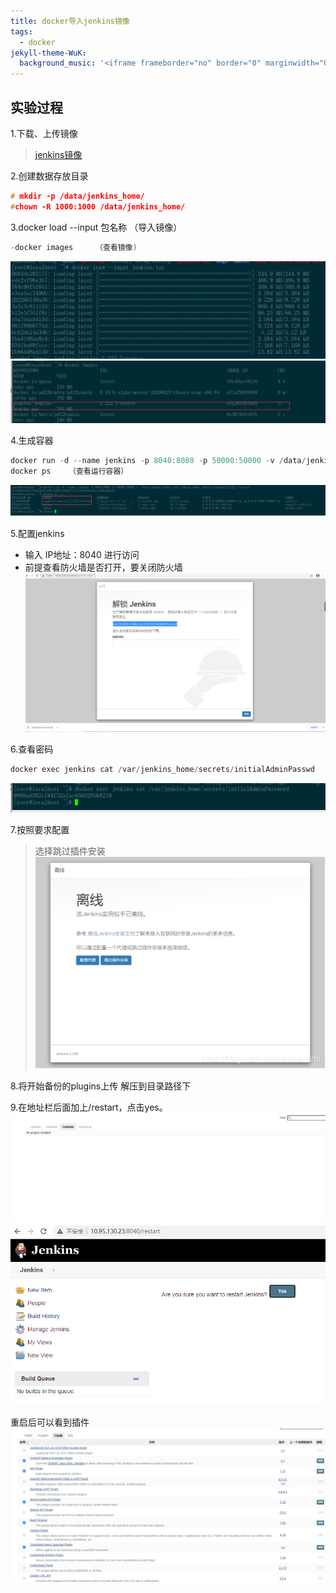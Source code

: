 ```yaml
---
title: docker导入jenkins镜像
tags:
  - docker
jekyll-theme-WuK:
  background_music: '<iframe frameborder="no" border="0" marginwidth="0" marginheight="0" width=100% height=86 src="//music.163.com/outchain/player?type=2&id=27876158&auto=0&height=66"></iframe>'
---
```


## 实验过程
1.下载、上传镜像
> [jenkins镜像](https://share.weiyun.com/v3Vb0cGD)

2.创建数据存放目录
```c
# mkdir -p /data/jenkins_home/
#chown -R 1000:1000 /data/jenkins_home/
```

3.docker load --input 包名称 （导入镜像）
```c
-docker images     （查看镜像)
```
![图片](https://raw.githubusercontent.com/yanruhuo/yanruhuo.github.io/main/image/docker%E5%AF%BC%E5%85%A5jenkins/%E5%9B%BE%E7%89%871.png)
![图片](https://raw.githubusercontent.com/yanruhuo/yanruhuo.github.io/main/image/docker%E5%AF%BC%E5%85%A5jenkins/%E5%9B%BE%E7%89%872.png)

4.生成容器
```c
docker run -d --name jenkins -p 8040:8080 -p 50000:50000 -v /data/jenkins_home:/var/jenkins_home jenkins/jenkins:2.222.3-centos
docker ps    （查看运行容器）
```
![图片](https://raw.githubusercontent.com/yanruhuo/yanruhuo.github.io/main/image/docker%E5%AF%BC%E5%85%A5jenkins/%E5%9B%BE%E7%89%873.png)

5.配置jenkins
- 输入 IP地址：8040 进行访问
- 前提查看防火墙是否打开，要关闭防火墙
![图片](https://raw.githubusercontent.com/yanruhuo/yanruhuo.github.io/main/image/docker%E5%AF%BC%E5%85%A5jenkins/%E5%9B%BE%E7%89%874.png)

6.查看密码
```c
docker exec jenkins cat /var/jenkins_home/secrets/initialAdminPasswd
```
![图片](https://raw.githubusercontent.com/yanruhuo/yanruhuo.github.io/main/image/docker%E5%AF%BC%E5%85%A5jenkins/%E5%9B%BE%E7%89%875.png)

7.按照要求配置
> 选择跳过插件安装
![图片](https://raw.githubusercontent.com/yanruhuo/yanruhuo.github.io/main/image/docker%E5%AF%BC%E5%85%A5jenkins/%E5%9B%BE%E7%89%876.png)

8.将开始备份的plugins上传 解压到目录路径下

9.在地址栏后面加上/restart，点击yes。
![图片](https://raw.githubusercontent.com/yanruhuo/yanruhuo.github.io/main/image/docker%E5%AF%BC%E5%85%A5jenkins/%E5%9B%BE%E7%89%877.png)
![图片](https://raw.githubusercontent.com/yanruhuo/yanruhuo.github.io/main/image/docker%E5%AF%BC%E5%85%A5jenkins/%E5%9B%BE%E7%89%878.png)

重启后可以看到插件
![图片](https://raw.githubusercontent.com/yanruhuo/yanruhuo.github.io/main/image/docker%E5%AF%BC%E5%85%A5jenkins/%E5%9B%BE%E7%89%879.png)
